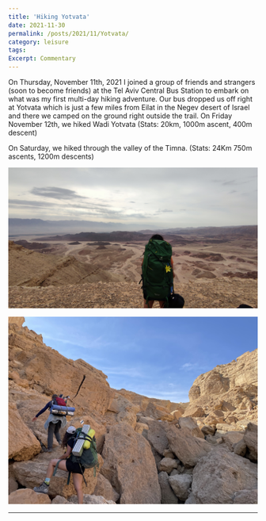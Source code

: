 ```yaml
---
title: 'Hiking Yotvata'
date: 2021-11-30
permalink: /posts/2021/11/Yotvata/
category: leisure
tags:
Excerpt: Commentary
---
```


<script src="https://cdn.jsdelivr.net/npm/publicalbum@latest/embed-ui.min.js" async></script>
<div class="pa-carousel-widget" style="width:100%; height:500px; display:none;"
  data-link="https://photos.app.goo.gl/kLL9Yeb6NgejTfQ58"
  data-title="Yotvata"
  data-description="13 new items added to shared album"
  data-delay="3">
  <object data="https://lh3.googleusercontent.com/058SFj5M4V1tJbgb171bErhgq8arro1zI9fCeGdOFYD7EoKwJuUsKRTX_0l6tryjSBXSaUXhinbu4jkby3_h_BFI9cZDBgUCjQzDtn1ulwX7xLTYzhhVTSe6oM7oIrX0xaVxV2aYbg=w640-h1080"></object>
  <object data="https://lh3.googleusercontent.com/6t-kXaSmMuQIcBXxrW97HmBHadxmxuizzvA31nAEiNq0OXQag5iXfdwe5Owxa73Qg4Z7hRSb1tfppnKcVT7KCgbeUCw82tWc4qyQXrmZNdJzKLE7WtuQP_4mr4oHlWB-mBHaylDXlQ=w640-h1080"></object>
  <object data="https://lh3.googleusercontent.com/DmzQGzJrhM2ncxjHiiOs4XFsLsdUX6ldMrZatZXIhB0_xafOdvflCZbRE7orW0Y7tzyreeOWuT-2mY6K8gHpv58AzZr_qUcT1iAp4KsWSFjHRd0GUXOyosq1dD1tpPk1q5_jhZ2A9Q=w640-h1080"></object>
  <object data="https://lh3.googleusercontent.com/fbvyIKOKUVRnScKhdminyCQffKXd73IwdQ-cwStP7ZQTJ6G3pWt72s7-ARL7ElT3jMwjXGG0i6UB-8QzcVTGbbstfWi1qXnkfXOwoP75mpA-X12HMH_pimcc0gfogobNR_asWhkhRg=w640-h1080"></object>
  <object data="https://lh3.googleusercontent.com/Ur-JoI60I5ybAInvv7tfUgmbdTsoozeNQn7qBIEz-mX7AXT9zmybnAQGeaiIcZZmLwHkWztXwF-f_hZ1iWxHhgYhkQbhVKmvYUMsVYGRS5Vtq5WtWEyZi8yoFXFgKgyEuNDEIXrcPQ=w640-h1080"></object>
  <object data="https://lh3.googleusercontent.com/YeRMgiV6lnd5sswptT8gQEIvLscr2JK44TvXH4urgXtiEEB-eIGG1oFZleLHZNzmmgkJo8M3p5ZZpjsOQP15bi-dgiAOVQXqwWvh6SZd773u6CttQlGqikTfQg69pVYy52z2hqT5eA=w640-h1080"></object>
  <object data="https://lh3.googleusercontent.com/yCiJA_LQ9q-KpKmra5cWmDsfqu2rszKARuhJBm7vGk2YKNztasmnJ1XDoX4SRPzOqHjJshwuDoSIfy44yCbKT-IYEb-s5khdhs_3Sv-fDVOsm8gU_9XXE0kQqWjEBw6sb7rAiaPcGQ=w640-h1080"></object>
  <object data="https://lh3.googleusercontent.com/YMi13T-7NyUDoXtSAB5_2fgamgQ3YmWA3iDrYl1HWfJd8I9sAMqRUkmdlNPIHT-bgx5fMiaw0nrMTDJkysZE5fEabSNFNtfcuKT3pFS4GXcDMJ58yfhuF5LUY5ttrHfEjZJMEFIuBw=w640-h1080"></object>
  <object data="https://lh3.googleusercontent.com/C0MGdcdkQLPJcoTVGOacQqWONPNbLa6dMPqGXa0EFB5vOaFXJUQ6e5DgI6ElAhdvqA3GaQ-faVj4OoY704OT4nVwhbMpsRzBBV_rAEgP68M-uCoOgbcuQWoktyHFxP2w6pVDirPq_A=w640-h1080"></object>
  <object data="https://lh3.googleusercontent.com/LeZMzfkmFYgKejIGZYUnWTh1DVNU2nGo9Grf7okbEwT2xkUslxO-bGZ0q712jaDaG-Huiod_cRiRi1TrZ7HDb5FPi2oA3zjkjF_fBmLI97CbckZ4MlbqWd5khpMz_fKJfEf7XUKWNA=w640-h1080"></object>
  <object data="https://lh3.googleusercontent.com/uCGp-V-jiAPhZoB32unZH6XGuOpfltY5mRhIvZqZjeeggZiW2keFbCfh3tm15dJQe5HB7sBphYd8SQCKfcRrdC8UZS0nRjFu2T0VZsxGqmZECJI-XC7YjCKLYhvQpFLfB0cyfqqaKA=w640-h1080"></object>
  <object data="https://lh3.googleusercontent.com/Mxaybr8o8jvqNrgVqgu5qX2x74av_PryAd6nyB73vA-87TdUdvDMlaQ7eDVeW7DBLcxKy64UBLKoHIl8Y5h8bBLJ3aAEz7jVvqIDLU0hrgrUfi4zIqxwVVxAmCp92UhHe-YMKNEhsQ=w640-h1080"></object>
  <object data="https://lh3.googleusercontent.com/jqqsxs8rHYVsOjwoNaKE6lDdhDFzGJMU0T0FgXMSy6gMyDlOosS6p5_ruLLBN2cEBEYM3dfH9F-LIxfjKIaz68-4ch5VCnQaZzRepqpiexZVXobAmD_qkHDy1tUExfGqAiKOvLclsw=w640-h1080"></object>
</div>



On Thursday, November 11th, 2021 I joined a group of friends and strangers (soon to become friends) at the Tel Aviv Central Bus Station to embark on what was my first multi-day hiking adventure. Our bus dropped us off right at Yotvata which is just a few miles from Eilat in the Negev desert of Israel and there we camped on the ground right outside the trail. On Friday November 12th, we hiked Wadi Yotvata (Stats: 20km, 1000m ascent, 400m descent)

On Saturday, we hiked through the valley of the Timna. (Stats: 24Km 750m ascents, 1200m descents) 

![](/images/2021-11-Yotvata.jpg)



![](/images/2021-12-Yotvata-IMG_2311.jpg)


------